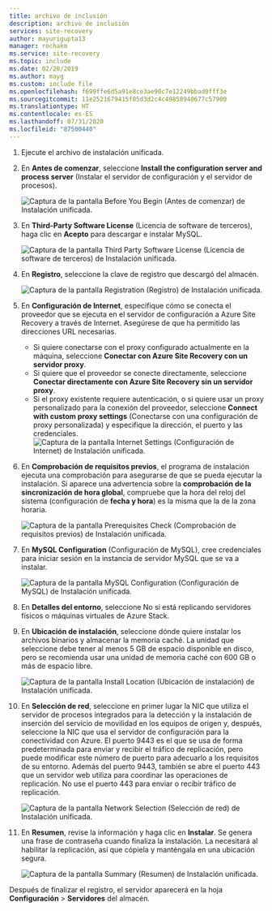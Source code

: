 ```yaml
---
title: archivo de inclusión
description: archivo de inclusión
services: site-recovery
author: mayurigupta13
manager: rochakm
ms.service: site-recovery
ms.topic: include
ms.date: 02/28/2019
ms.author: mayg
ms.custom: include file
ms.openlocfilehash: f699ffe6d5a91e8ce3ae90c7e12249bbad0fff3e
ms.sourcegitcommit: 11e2521679415f05d3d2c4c49858940677c57900
ms.translationtype: HT
ms.contentlocale: es-ES
ms.lasthandoff: 07/31/2020
ms.locfileid: "87500440"
---
```

1. Ejecute el archivo de instalación unificada.
2. En **Antes de comenzar**, seleccione **Install the configuration server and process server** (Instalar el servidor de configuración y el servidor de procesos).

    ![Captura de la pantalla Before You Begin (Antes de comenzar) de Instalación unificada.](./media/site-recovery-add-configuration-server/combined-wiz1.png)

3. En **Third-Party Software License** (Licencia de software de terceros), haga clic en **Acepto** para descargar e instalar MySQL.

    ![Captura de la pantalla Third Party Software License (Licencia de software de terceros) de Instalación unificada.](./media/site-recovery-add-configuration-server/combined-wiz2.png)
4. En **Registro**, seleccione la clave de registro que descargó del almacén.

    ![Captura de la pantalla Registration (Registro) de Instalación unificada.](./media/site-recovery-add-configuration-server/combined-wiz3.png)
5. En **Configuración de Internet**, especifique cómo se conecta el proveedor que se ejecuta en el servidor de configuración a Azure Site Recovery a través de Internet. Asegúrese de que ha permitido las direcciones URL necesarias.

    - Si quiere conectarse con el proxy configurado actualmente en la máquina, seleccione **Conectar con Azure Site Recovery con un servidor proxy**.
    - Si quiere que el proveedor se conecte directamente, seleccione **Conectar directamente con Azure Site Recovery sin un servidor proxy**.
    - Si el proxy existente requiere autenticación, o si quiere usar un proxy personalizado para la conexión del proveedor, seleccione **Connect with custom proxy settings** (Conectarse con una configuración de proxy personalizada) y especifique la dirección, el puerto y las credenciales.
     ![Captura de la pantalla Internet Settings (Configuración de Internet) de Instalación unificada.](./media/site-recovery-add-configuration-server/combined-wiz4.png)
6. En **Comprobación de requisitos previos**, el programa de instalación ejecuta una comprobación para asegurarse de que se pueda ejecutar la instalación. Si aparece una advertencia sobre la **comprobación de la sincronización de hora global**, compruebe que la hora del reloj del sistema (configuración de **fecha y hora**) es la misma que la de la zona horaria.

    ![Captura de la pantalla Prerequisites Check (Comprobación de requisitos previos) de Instalación unificada.](./media/site-recovery-add-configuration-server/combined-wiz5.png)
7. En **MySQL Configuration** (Configuración de MySQL), cree credenciales para iniciar sesión en la instancia de servidor MySQL que se va a instalar.

    ![Captura de la pantalla MySQL Configuration (Configuración de MySQL) de Instalación unificada.](./media/site-recovery-add-configuration-server/combined-wiz6.png)
8. En **Detalles del entorno**, seleccione No si está replicando servidores físicos o máquinas virtuales de Azure Stack. 
9. En **Ubicación de instalación**, seleccione dónde quiere instalar los archivos binarios y almacenar la memoria caché. La unidad que seleccione debe tener al menos 5 GB de espacio disponible en disco, pero se recomienda usar una unidad de memoria caché con 600 GB o más de espacio libre.

    ![Captura de la pantalla Install Location (Ubicación de instalación) de Instalación unificada.](./media/site-recovery-add-configuration-server/combined-wiz8.png)
10. En **Selección de red**, seleccione en primer lugar la NIC que utiliza el servidor de procesos integrados para la detección y la instalación de inserción del servicio de movilidad en los equipos de origen y, después, seleccione la NIC que usa el servidor de configuración para la conectividad con Azure. El puerto 9443 es el que se usa de forma predeterminada para enviar y recibir el tráfico de replicación, pero puede modificar este número de puerto para adecuarlo a los requisitos de su entorno. Además del puerto 9443, también se abre el puerto 443 que un servidor web utiliza para coordinar las operaciones de replicación. No use el puerto 443 para enviar o recibir tráfico de replicación.

    ![Captura de la pantalla Network Selection (Selección de red) de Instalación unificada.](./media/site-recovery-add-configuration-server/combined-wiz9.png)


11. En **Resumen**, revise la información y haga clic en **Instalar**. Se genera una frase de contraseña cuando finaliza la instalación. La necesitará al habilitar la replicación, así que cópiela y manténgala en una ubicación segura.

    ![Captura de la pantalla Summary (Resumen) de Instalación unificada.](./media/site-recovery-add-configuration-server/combined-wiz10.png)

Después de finalizar el registro, el servidor aparecerá en la hoja **Configuración** > **Servidores** del almacén.
